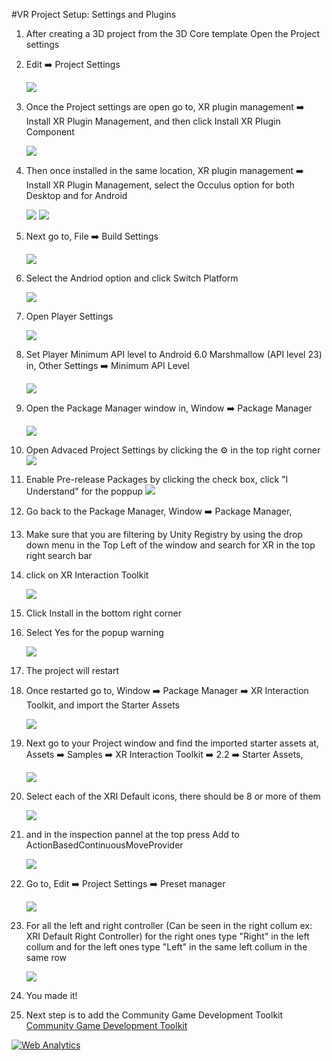 #VR Project Setup: Settings and Plugins

1. After creating a 3D project from the 3D Core template Open the Project settings
2. Edit ➡️ Project Settings

   ![](images/VRSettings/1.png)

3. Once the Project settings are open go to, XR plugin management ➡️ Install XR Plugin Management, and then click Install XR Plugin Component

   ![](images/VRSettings/2.png)

4. Then once installed in the same location, XR plugin management ➡️ Install XR Plugin Management, select the Occulus option for both Desktop and for Android

   ![](images/VRSettings/3.png)
   ![](images/VRSettings/4.png)

5. Next go to, File ➡️ Build Settings

   ![](images/VRSettings/5.png)

6. Select the Andriod option and click Switch Platform

   ![](images/VRSettings/6.png)

7. Open Player Settings

   ![](images/VRSettings/7.png)

8. Set Player Minimum API level to Android 6.0 Marshmallow (API level 23) in, Other Settings ➡️ Minimum API Level

   ![](images/VRSettings/8.png)

9. Open the Package Manager window in, Window ➡️ Package Manager

   ![](images/VRSettings/9.png)

10. Open Advaced Project Settings by clicking the ⚙️ in the top right corner
   ![](images/VRSettings/10.png)

11. Enable Pre-release Packages by clicking the check box, click "I Understand" for the poppup
  ![](images/VRSettings/11.png)

12. Go back to the Package Manager, Window ➡️ Package Manager,
13. Make sure that you are filtering by Unity Registry by using the drop down menu in the Top Left of the window and search for XR in the top right search bar
14. click on XR Interaction Toolkit

    ![](images/VRSettings/12.png)

15. Click Install in the bottom right corner
16. Select Yes for the popup warning

    ![](images/VRSettings/13.png)

17. The project will restart
18. Once restarted go to, Window ➡️ Package Manager ➡️ XR Interaction Toolkit, and import the Starter Assets

    ![](images/VRSettings/14.png)

19. Next go to your Project window and find the imported starter assets at, Assets ➡️ Samples ➡️ XR Interaction Toolkit ➡️ 2.2 ➡️ Starter Assets,

    ![](images/VRSettings/15.png)

20. Select each of the XRI Default icons, there should be 8 or more of them

    ![](images/VRSettings/16.png)

21. and in the inspection pannel at the top press Add to ActionBasedContinuousMoveProvider

    ![](images/VRSettings/17.png)

22. Go to, Edit ➡️ Project Settings ➡️ Preset manager

    ![](images/VRSettings/18.png)

24. For all the left and right controller (Can be seen in the right collum ex: XRI Default Right Controller) for the right ones type "Right" in the left collum and for the left ones type "Left" in the same left collum in the same row

    ![](images/VRSettings/19.png)

26. You made it!
27. Next step is to add the Community Game Development Toolkit [Community Game Development Toolkit](ImportToolkit.md)




<!---- begin statcounter ---->
<script type="text/javascript">
var sc_project = 12399103;
var sc_invisible = 1;
var sc_security = "dbebcd0c";
</script>
<script type="text/javascript" src="https://www.statcounter.com/counter/counter.js" async></script>
<noscript>
<div class="statcounter">
    <a title="Web Analytics" href="https://statcounter.com/" target="_blank"><img class="statcounter" src="https://c.statcounter.com/12399103/0/dbebcd0c/1/" alt="Web Analytics" /></a>
</div>
</noscript>
<!-- end statcounter -->
